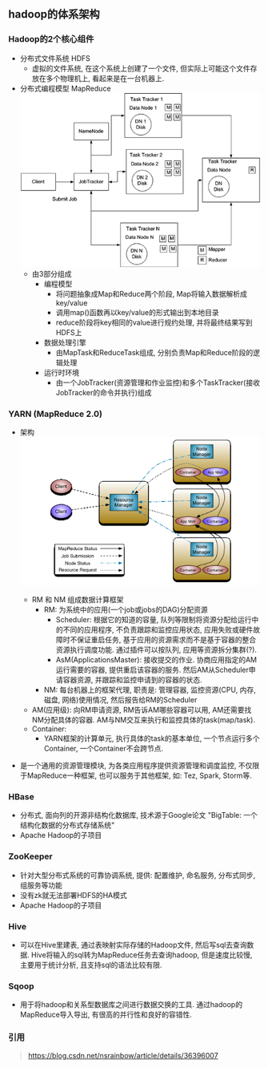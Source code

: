 hadoop的体系架构
---

### Hadoop的2个核心组件
+ 分布式文件系统 HDFS
	+ 虚拟的文件系统, 在这个系统上创建了一个文件, 但实际上可能这个文件存放在多个物理机上, 看起来是在一台机器上.
+ 分布式编程模型 MapReduce
	![map-reduce1.0](resources/mapreduce1.0.jpg)
	+ 由3部分组成
		+ 编程模型
			+ 将问题抽象成Map和Reduce两个阶段, Map将输入数据解析成key/value
			+ 调用map()函数再以key/value的形式输出到本地目录
			+ reduce阶段将key相同的value进行规约处理, 并将最终结果写到HDFS上
		+ 数据处理引擎
			+ 由MapTask和ReduceTask组成, 分别负责Map和Reduce阶段的逻辑处理
		+ 运行时环境
			+ 由一个JobTracker(资源管理和作业监控)和多个TaskTracker(接收JobTracker的命令并执行)组成


### YARN (MapReduce 2.0)
+ 架构
![map-reduce1.0](resources/yarn_architecture.gif)
	+ RM 和 NM 组成数据计算框架
		+ RM: 为系统中的应用(一个job或jobs的DAG)分配资源
			+ Scheduler: 根据它的知道的容量, 队列等限制将资源分配给运行中的不同的应用程序, 不负责跟踪和监控应用状态, 应用失败或硬件故障时不保证重启任务, 基于应用的资源需求而不是基于容器的整合资源执行调度功能. 通过插件可以按队列, 应用等资源拆分集群(?).
			+ AsM(ApplicationsMaster): 接收提交的作业. 协商应用指定的AM运行需要的容器, 提供重启该容器的服务.  然后AM从Scheduler申请容器资源, 并跟踪和监控申请到的容器的状态.
		+ NM: 每台机器上的框架代理, 职责是: 管理容器, 监控资源(CPU, 内存, 磁盘, 网络)使用情况, 然后报告给RM的Scheduler
	+ AM(应用级): 向RM申请资源, RM告诉AM哪些容器可以用, AM还需要找NM分配具体的容器. AM与NM交互来执行和监控具体的task(map/task).
	+ Container: 
		+ YARN框架的计算单元, 执行具体的task的基本单位, 一个节点运行多个Container, 一个Container不会跨节点.
	
+ 是一个通用的资源管理模块, 为各类应用程序提供资源管理和调度监控, 不仅限于MapReduce一种框架, 也可以服务于其他框架, 如: Tez, Spark, Storm等.
		
	

### HBase
+ 分布式, 面向列的开源非结构化数据库, 技术源于Google论文 "BigTable: 一个结构化数据的分布式存储系统"
+ Apache Hadoop的子项目


### ZooKeeper
+ 针对大型分布式系统的可靠协调系统, 提供: 配置维护, 命名服务, 分布式同步, 组服务等功能
+ 没有zk就无法部署HDFS的HA模式
+ Apache Hadoop的子项目


### Hive
+ 可以在Hive里建表, 通过表映射实际存储的Hadoop文件, 然后写sql去查询数据. Hive将输入的sql转为MapReduce任务去查询hadoop, 但是速度比较慢, 主要用于统计分析, 且支持sql的语法比较有限.


### Sqoop
+ 用于将hadoop和关系型数据库之间进行数据交换的工具. 通过hadoop的MapReduce导入导出, 有很高的并行性和良好的容错性.


### 引用
> https://blog.csdn.net/nsrainbow/article/details/36396007











